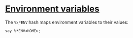 [1]: http://rosettacode.org/wiki/Environment_variables

# [Environment variables][1]

The `%\*ENV` hash maps environment variables to their values:

```perl6
say %*ENV<HOME>;
```
